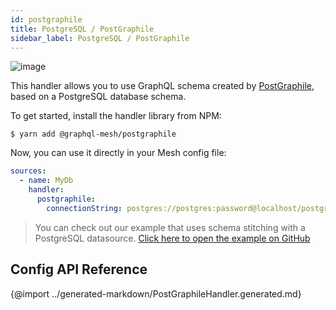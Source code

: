 ```yaml
---
id: postgraphile
title: PostgreSQL / PostGraphile
sidebar_label: PostgreSQL / PostGraphile
---
```

![image](https://user-images.githubusercontent.com/20847995/79219670-5ae06300-7e5b-11ea-81f1-d0c08a884607.png)

This handler allows you to use GraphQL schema created by [PostGraphile](https://www.graphile.org/postgraphile/), based on a PostgreSQL database schema.

To get started, install the handler library from NPM:

```
$ yarn add @graphql-mesh/postgraphile
```

Now, you can use it directly in your Mesh config file:

```yml
sources:
  - name: MyDb
    handler:
      postgraphile:
        connectionString: postgres://postgres:password@localhost/postgres
```

> You can check out our example that uses schema stitching with a PostgreSQL datasource.
[Click here to open the example on GitHub](https://github.com/Urigo/graphql-mesh/tree/master/examples/postgres-geodb)

## Config API Reference

{@import ../generated-markdown/PostGraphileHandler.generated.md}
